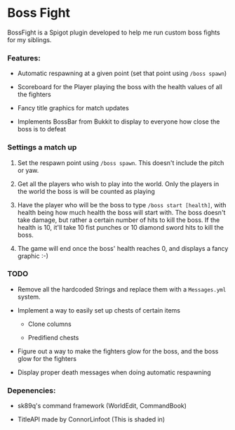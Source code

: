 # Boss Fight

BossFight is a Spigot plugin developed to help me run custom boss fights for my siblings. 

### Features:

- Automatic respawning at a given point (set that point using `/boss spawn`)

- Scoreboard for the Player playing the boss with the health values of all the fighters

- Fancy title graphics for match updates

- Implements BossBar from Bukkit to display to everyone how close the boss is to defeat

### Settings a match up

1. Set the respawn point using `/boss spawn`. This doesn't include the pitch or yaw.

2. Get all the players who wish to play into the world. Only the players in the world the boss is will be counted as playing

3. Have the player who will be the boss to type `/boss start [health]`, with health being how much health the boss will start with. The boss doesn't take damage, but rather a certain number of hits to kill the boss. If the health is 10, it'll take 10 fist punches or 10 diamond sword hits to kill the boss. 

4. The game will end once the boss' health reaches 0, and displays a fancy graphic :-)

### TODO

- Remove all the hardcoded Strings and replace them with a `Messages.yml` system.

- Implement a way to easily set up chests of certain items

     - Clone columns
     
     - Predifiend chests
     
- Figure out a way to make the fighters glow for the boss, and the boss glow for the fighters

- Display proper death messages when doing automatic respawning

### Depenencies:

- sk89q's command framework (WorldEdit, CommandBook)

- TitleAPI made by ConnorLinfoot (This is shaded in)
